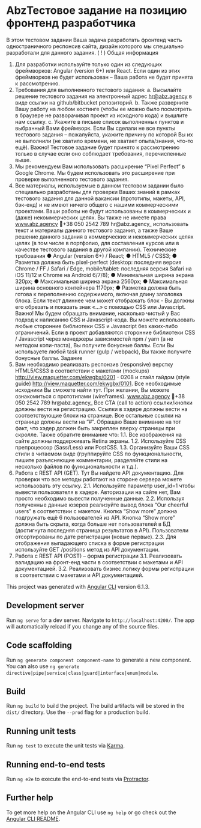 # AbzТестовое задание на позицию фронтенд разработчика
В этом тестовом задании Ваша задача разработать фронтенд часть одностраничного
респонсив сайта, дизайн которого мы специально разработали для данного задания.
( ! ) Общая информация
1. Для разработки используйте только один из следующих фреймворков: Angular
(version 6+) или React. Если один из этих фреймворков не будет использован –
Ваша работа не будет принята к рассмотрению.
2. Требования для выполненного тестового задания:
a. Высылайте решение тестового задания на электронный адрес
hr@abz.agency в виде ссылки на github/bitbucket репозиторий.
b. Также разверните Вашу работу на любом хостинге (чтобы ее можно
было посмотреть в браузере не разворачивая проект из исходного кода)
и вышлите нам ссылку.
c. Укажите в письме список выполненных пунктов и выбранный Вами
фреймворк. Если Вы сделали не все пункты тестового задания –
пожалуйста, укажите причину по которой Вы их не выполнили (не
хватило времени, не хватает опыта/знания, что-то ещё).
Важно! Тестовое задание будет принято к рассмотрению только в случае если оно
соблюдает требования, перечисленные выше.
3. Мы рекомендуем Вам использовать расширение “Pixel Perfect” в Google
Chrome. Мы будем использовать это расширение при проверке выполненного
тестового задания.
4. Все материалы, используемые в данном тестовом задании было специально
разработаны для проверки Ваших знаний в рамках тестового задания для
данной вакансии (прототипы, макеты, API, бэк-енд) и не имеют ничего общего
с нашими коммерческими проектами. Ваши работы не будут использованы в
коммерческих и (даже) некоммерческих целях. Вы также не имеете права
www.abz.agency
+38 050 2542 789 hr@abz.agency_
использовать текст и материалы данного тестового задания, а также Ваше
решение данного задания в коммерческих и некоммерческих целях целях (в
том числе в портфолио, для составления курсов или в качестве тестового
задания в другой компании).
Технические требования
● Angular (version 6+) / React;
● HTML5 / CSS3;
● Разметка должна быть pixel-perfect (desktop: последняя версия Chrome / FF /
Safari / Edge, mobile/tablet: последняя версия Safari на iOS 11/12 и Chrome на
Android 6/7/8);
● Минимальная ширина экрана 320px;
● Максимальная ширина экрана 2560px;
● Максимальная ширина основного контейнера 1170px;
● Разметка должна быть готова к переполнению содержимого, включая длину
заголовка блока. Если текст длиннее чем может отображать блок - Вы должны
его обрезать и показать знак «...» с помощью CSS или Javascript.
Важно! Мы будем обращать внимание, насколько чистый у Вас подход к написанию CSS
и Javascript-кода. Вы можете использовать любые сторонние библиотеки CSS и
Javascript без каких-либо ограничений. Если в проект добавляются сторонние
библиотеки CSS / Javascript через менеджеры зависимостей npm / yarn (а не методом
копи-паста), Вы получите бонусные баллы. Если Вы используете любой task runner (gulp /
webpack), Вы также получите бонусные баллы.
Задание
1. Вам необходимо реализвать респонзив (responsive) верстку HTML5/CSS3 в
соответствии с макетами (mockups) http://view.maquetter.com/ekwgbx/0201 -
0208 и стайл гайдом (style guide) http://view.maquetter.com/ekwgbx/0101. Все
необходимые исходники Вы сможете найти тут. При желании, Вы можете
ознакомиться с прототипами (wireframes).
www.abz.agency
+38 050 2542 789 hr@abz.agency_
Все CTA (call to action) ссылки/кнопки должны вести на регистрацию. Ссылки в
хэдере должны вести на соответствующие блоки на странице. Все остальные
ссылки на странице должны вести на “#”. Обращаю Ваше внимание на тот
факт, что хэдер должен быть закреплен вверху страницы при скролле. Также
обратите внимание что:
1.1. Все изображения на сайте должны поддерживать Retina экраны.
1.2. Используйте CSS препроцессор (Sass/Less) или PostCSS.
1.3. Организуйте Ваши CSS стили в читаемом виде (группируйте CSS по
функциональности, пишите разъясняющие комментарии, разделяйте
стили на несколько файлов по функциональности и т.д.).
2. Работа с REST API (GET). Тут Вы найдете API документацию. Для проверки что
все методы работают на стороне сервера можете использовать эту ссылку.
2.1. Используйте параметр user_id=1 чтобы вывести пользователя в хэдере.
Авторизации на сайте нет, Вам просто необходимо вывести
полученные данные.
2.2. Используя полученные данные юзеров реализуйте вывод блока “Our
cheerful users” в соответствии с макетом. Кнопка “Show more” должна
подгружать ещё 6 пользователей из API. Кнопка “Show more” должна
быть скрыта, когда больше нет пользователей в БД (достигнута
последняя страница результатов в API). Пользователи отсортированы по
дате регистрации (новые первые).
2.3. Для отображения выпадающего списка в форме регистрации
используйте GET /positions метод из API документации.
3. Работа с REST API (POST) – форма регистрации
3.1. Реализовать валидацию на фронт-енд части в соответствии с макетами
и API документацией.
3.2. Реализовать бизнес логику формы регистрации в соответствии с
макетами и API документацией.


This project was generated with [Angular CLI](https://github.com/angular/angular-cli) version 6.1.3.

## Development server

Run `ng serve` for a dev server. Navigate to `http://localhost:4200/`. The app will automatically reload if you change any of the source files.

## Code scaffolding

Run `ng generate component component-name` to generate a new component. You can also use `ng generate directive|pipe|service|class|guard|interface|enum|module`.

## Build

Run `ng build` to build the project. The build artifacts will be stored in the `dist/` directory. Use the `--prod` flag for a production build.

## Running unit tests

Run `ng test` to execute the unit tests via [Karma](https://karma-runner.github.io).

## Running end-to-end tests

Run `ng e2e` to execute the end-to-end tests via [Protractor](http://www.protractortest.org/).

## Further help

To get more help on the Angular CLI use `ng help` or go check out the [Angular CLI README](https://github.com/angular/angular-cli/blob/master/README.md).
